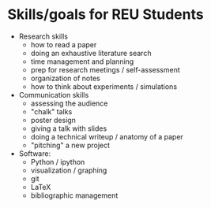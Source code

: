 # Skills/goals for REU Students

* Research skills
  * how to read a paper
  * doing an exhaustive literature search
  * time management and planning
  * prep for research meetings / self-assessment
  * organization of notes
  * how to think about experiments / simulations
* Communication skills
  * assessing the audience
  * "chalk" talks
  * poster design
  * giving a talk with slides
  * doing a technical writeup / anatomy of a paper
  * "pitching" a new project
* Software:
  * Python / ipython
  * visualization / graphing
  * git
  * LaTeX
  * bibliographic management

